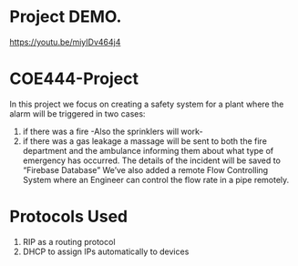 # Project DEMO.
https://youtu.be/miyIDv464j4
# COE444-Project
In this project we focus on creating a safety system for a plant where the alarm will be triggered in two cases:
1. if there was a fire -Also the sprinklers will work-
2. if there was a gas leakage
a massage will be sent to both the fire department and the ambulance informing them about what type of emergency has occurred.
The details of the incident will be saved to “Firebase Database”
We’ve also added a remote Flow Controlling System where an Engineer can control the flow rate in a pipe remotely.
# Protocols Used
1.	RIP as a routing protocol 
2.	DHCP to assign IPs automatically to devices 

